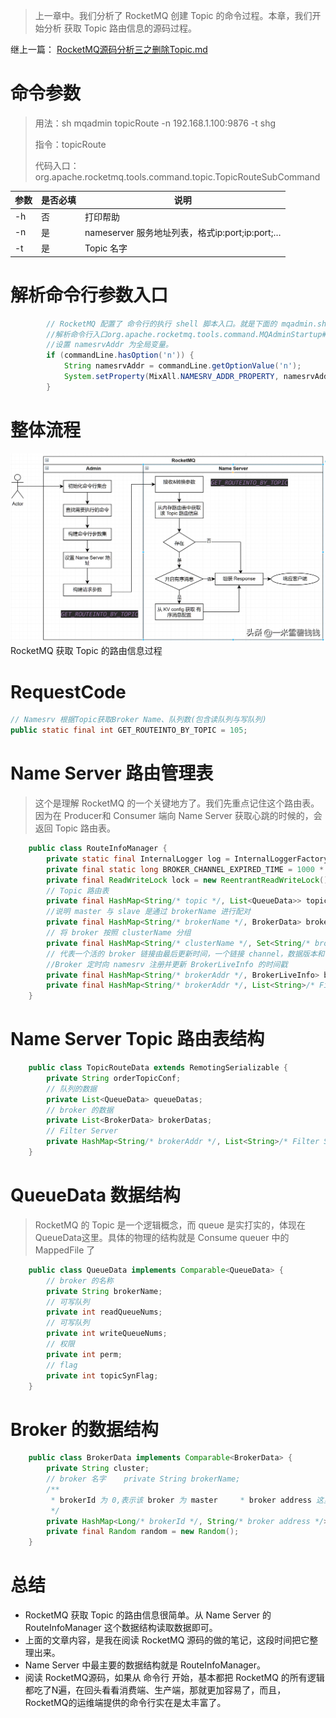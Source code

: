 > 上一章中。我们分析了 RocketMQ 创建 Topic 的命令过程。本章，我们开始分析 获取 Topic 路由信息的源码过程。

继上一篇：
[RocketMQ源码分析三之删除Topic.md](RocketMQ源码分析三之删除Topic.md) 

# 命令参数

> 用法：sh mqadmin topicRoute -n 192.168.1.100:9876 -t shg
>
> 指令：topicRoute
>
> 代码入口：
> org.apache.rocketmq.tools.command.topic.TopicRouteSubCommand

| 参数 | 是否必填 | 说明                                          |
| ---- | -------- | --------------------------------------------- |
| -h   | 否       | 打印帮助                                      |
| -n   | 是       | nameserver 服务地址列表，格式ip:port;ip:port;… |
| -t   | 是       | Topic 名字                                    |

> 

# 解析命令行参数入口

```java
        // RocketMQ 配置了 命令行的执行 shell 脚本入口。就是下面的 mqadmin.sh 这个文件mqadmin.sh
        //解析命令行入口org.apache.rocketmq.tools.command.MQAdminStartup#main0
        //设置 namesrvAddr 为全局变量。
        if (commandLine.hasOption('n')) {
            String namesrvAddr = commandLine.getOptionValue('n');
            System.setProperty(MixAll.NAMESRV_ADDR_PROPERTY, namesrvAddr);
        }
```

# 整体流程 

![rocketmq](../images/rocketmq_04_01.png)
RocketMQ 获取 Topic 的路由信息过程

# RequestCode

```java
// Namesrv 根据Topic获取Broker Name、队列数(包含读队列与写队列)
public static final int GET_ROUTEINTO_BY_TOPIC = 105;
```

# Name Server 路由管理表

> 这个是理解 RocketMQ 的一个关键地方了。我们先重点记住这个路由表。因为在 Producer和 Consumer 端向 Name Server 获取心跳的时候的，会返回 Topic 路由表。

``` java
    public class RouteInfoManager {
        private static final InternalLogger log = InternalLoggerFactory.getLogger(LoggerName.NAMESRV_LOGGER_NAME);
        private final static long BROKER_CHANNEL_EXPIRED_TIME = 1000 * 60 * 2;
        private final ReadWriteLock lock = new ReentrantReadWriteLock();
        // Topic 路由表    
        private final HashMap<String/* topic */, List<QueueData>> topicQueueTable;
        //说明 master 与 slave 是通过 brokerName 进行配对    
        private final HashMap<String/* brokerName */, BrokerData> brokerAddrTable;
        // 将 broker 按照 clusterName 分组    
        private final HashMap<String/* clusterName */, Set<String/* brokerName */>> clusterAddrTable;
        // 代表一个活的 broker 链接由最后更新时间，一个链接 channel，数据版本和 Ha 地址组成    
        //Broker 定时向 namesrv 注册并更新 BrokerLiveInfo 的时间戳    
        private final HashMap<String/* brokerAddr */, BrokerLiveInfo> brokerLiveTable;
        private final HashMap<String/* brokerAddr */, List<String>/* Filter Server */> filterServerTable;
    }
```

# Name Server Topic 路由表结构

``` java
    public class TopicRouteData extends RemotingSerializable {
        private String orderTopicConf;
        // 队列的数据    
        private List<QueueData> queueDatas;
        // broker 的数据    
        private List<BrokerData> brokerDatas;
        // Filter Server    
        private HashMap<String/* brokerAddr */, List<String>/* Filter Server */> filterServerTable;
    }
```

# QueueData 数据结构

> RocketMQ 的 Topic 是一个逻辑概念，而 queue 是实打实的，体现在 QueueData这里。具体的物理的结构就是 Consume queuer 中的 MappedFile 了

``` java
    public class QueueData implements Comparable<QueueData> {
        // broker 的名称    
        private String brokerName;
        // 可写队列    
        private int readQueueNums;
        // 可写队列    
        private int writeQueueNums;
        // 权限    
        private int perm;
        // flag    
        private int topicSynFlag;
    }
```

# Broker 的数据结构

``` java
    public class BrokerData implements Comparable<BrokerData> {
        private String cluster;
        // broker 名字    private String brokerName;   
        /**
         * brokerId 为 0,表示该 broker 为 master     * broker address 这里究竟是什么？是：mq1101.2dfire-inc.com:10911
         */
        private HashMap<Long/* brokerId */, String/* broker address */> brokerAddrs;
        private final Random random = new Random();
    }
```

# 总结

- RocketMQ 获取 Topic 的路由信息很简单。从 Name Server 的 RouteInfoManager 这个数据结构读取数据即可。
- 上面的文章内容，是我在阅读 RocketMQ 源码的做的笔记，这段时间把它整理出来。
- Name Server 中最主要的数据结构就是 RouteInfoManager。
- 阅读 RocketMQ源码，如果从 命令行 开始，基本都把 RocketMQ 的所有逻辑都吃了N遍，在回头看看消费端、生产端，那就更加容易了，而且，RocketMQ的运维端提供的命令行实在是太丰富了。